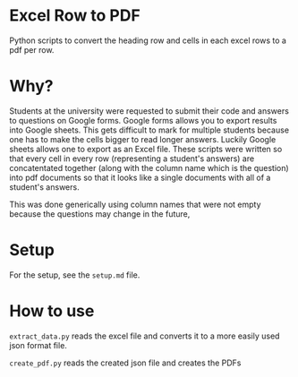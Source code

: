 # Excel Row to PDF
Python scripts to convert the heading row and cells in each excel rows to a pdf per row. 

# Why?
Students at the university were requested to submit their code and answers to questions on Google forms. Google forms allows you to export 
results into Google sheets. This gets difficult to mark for multiple students because one has to make the cells bigger to read longer
answers. Luckily Google sheets allows one to export as an Excel file. These scripts were written so that every cell in every row (representing a student's answers) are concatentated together (along with the column name which is the question) into pdf documents so that it looks like a single documents with all of a student's answers. 

This was done generically using column names that were not empty because the questions may change in the future,

# Setup
For the setup, see the `setup.md` file.

# How to use
`extract_data.py` reads the excel file and converts it to a more easily used json format file. 

`create_pdf.py` reads the created json file and creates the PDFs 
